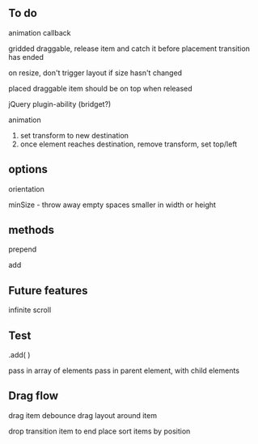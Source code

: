
## To do

animation callback

gridded draggable, release item and catch it before placement transition has ended

on resize, don't trigger layout if size hasn't changed

placed draggable item should be on top when released

jQuery plugin-ability (bridget?)

animation
1. set transform to new destination
2. once element reaches destination, remove transform, set top/left

## options

orientation
<!-- rowHeight -->
<!-- columnWidth -->
<!-- placeElements -->
<!-- transitionDuration -->
minSize - throw away empty spaces smaller in width or height


## methods

prepend
<!-- append -->
<!-- destroy -->
<!-- layoutItems -->
<!-- layout -->
add
<!-- remove -->

## Future features

infinite scroll

<!-- drag & drop -->


## Test

.add( )

pass in array of elements
pass in parent element, with child elements


## Drag flow

drag item
debounce drag
  layout around item

drop
  transition item to end place
  sort items by position

